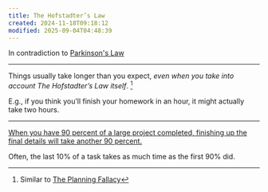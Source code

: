 ```yaml
---
title: The Hofstadter’s Law
created: 2024-11-18T09:18:12
modified: 2025-09-04T04:48:39
---
```


In contradiction to [Parkinson's Law](the-parkinsons-law.md)

---

Things usually take longer than you expect, _even when you take into account The Hofstadter’s Law itself_. [^1]

E.g., if you think you’ll finish your homework in an hour, it might actually take two hours.

---

[When you have 90 percent of a large project completed, finishing up the final details will take another 90 percent.](https://www.nytimes.com/2022/06/02/opinion/david-brooks-life-hacks.html)

Often, the last 10% of a task takes as much time as the first 90% did.

[^1]: Similar to [The Planning Fallacy](https://en.wikipedia.org/wiki/Planning_fallacy)
